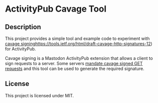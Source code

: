 # ActivityPub Cavage Tool

## Description

This project provides a simple tool and example code to experiment with [cavage signing]()https://tools.ietf.org/html/draft-cavage-http-signatures-12) for ActivityPub.

Cavage signing is a Mastodon ActivityPub extension that allows a client to sign requests to a server. Some servers [mandate cavage signed GET requests](https://docs.joinmastodon.org/admin/config/#authorized_fetch) and this tool can be used to generate the required signature.

## License

This project is licensed under MIT.
